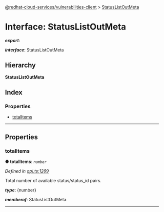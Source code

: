 [@redhat-cloud-services/vulnerabilities-client](../README.md) > [StatusListOutMeta](../interfaces/statuslistoutmeta.md)

# Interface: StatusListOutMeta

*__export__*: 

*__interface__*: StatusListOutMeta

## Hierarchy

**StatusListOutMeta**

## Index

### Properties

* [totalItems](statuslistoutmeta.md#totalitems)

---

## Properties

<a id="totalitems"></a>

###  totalItems

**● totalItems**: *`number`*

*Defined in [api.ts:1269](https://github.com/RedHatInsights/javascript-clients/blob/master/packages/vulnerabilities/api.ts#L1269)*

Total number of available status/status\_id pairs.

*__type__*: {number}

*__memberof__*: StatusListOutMeta

___

